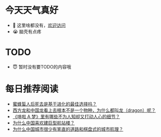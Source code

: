 # 今天天气真好
- 👋 这里啥都没有，[欢迎访问](https://zhangfeng-ola.github.io/)
- 😭 脑壳有点疼
<!---
- 👀 I’m interested in ...
- 🌱 I’m currently learning ...
- 💞️ I’m looking to collaborate on ...
- 📫 How to reach me ...
- 😇 I'm doing something ...

--->

# TODO 
- 😇 暂时没有要TODO的内容哦

<!---
zhangfeng-ola/zhangfeng-ola is a ✨ special ✨ repository because its `README.md` (this file) appears on your GitHub profile.
You can click the Preview link to take a look at your changes.
--->

# 每日推荐阅读
<!-- BLOG-POST-LIST:START -->
- [蜜蜂蜇人后死去是基于进化的最佳选择吗？](https://daily.zhihu.com/story/9762773)
- [西方龙和中国龙看上去根本不是一个物种，为什么都叫龙（dragon）呢？](https://daily.zhihu.com/story/9762993)
- [《哆啦 A 梦》里有哪些不为人知却又打动人心的细节？](https://daily.zhihu.com/story/9762998)
- [为什么中国喜欢建巨型航站楼？](https://daily.zhihu.com/story/9763107)
- [为什么中国城市很少有笔直的道路和棋盘式的城市肌理？](https://daily.zhihu.com/story/9762978)
<!-- BLOG-POST-LIST:END -->
